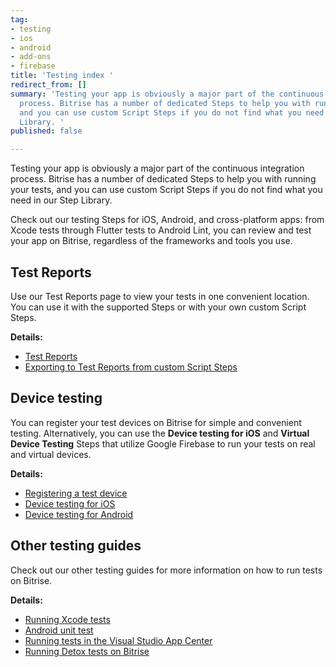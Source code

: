 ```yaml
---
tag:
- testing
- ios
- android
- add-ons
- firebase
title: 'Testing index '
redirect_from: []
summary: 'Testing your app is obviously a major part of the continuous integration
  process. Bitrise has a number of dedicated Steps to help you with running your tests,
  and you can use custom Script Steps if you do not find what you need in our Step
  Library. '
published: false

---
```

Testing your app is obviously a major part of the continuous integration process. Bitrise has a number of dedicated Steps to help you with running your tests, and you can use custom Script Steps if you do not find what you need in our Step Library. 

Check out our testing Steps for iOS, Android, and cross-platform apps: from Xcode tests through Flutter tests to Android Lint, you can review and test your app on Bitrise, regardless of the frameworks and tools you use.

## Test Reports

Use our Test Reports page to view your tests in one convenient location. You can use it with the supported Steps or with your own custom Script Steps. 

**Details:**

* [Test Reports](/testing/test-reports/)
* [Exporting to Test Reports from custom Script Steps](/testing/exporting-to-test-reports-from-custom-script-steps/)

## Device testing 

You can register your test devices on Bitrise for simple and convenient testing. Alternatively, you can use the **Device testing for iOS** and **Virtual Device Testing** Steps that utilize Google Firebase to run your tests on real and virtual devices. 

**Details:**

* [Registering a test device](/testing/registering-a-test-device/)
* [Device testing for iOS](/testing/device-testing-for-ios/)
* [Device testing for Android](/testing/device-testing-for-android/)

## Other testing guides 

Check out our other testing guides for more information on how to run tests on Bitrise. 

**Details:**

* [Running Xcode tests](/testing/running-xcode-tests/)
* [Android unit test](/testing/android-run-a-unit-test/)
* [Running tests in the Visual Studio App Center](/testing/run-your-tests-in-the-app-center/)
* [Running Detox tests on Bitrise](/testing/running-detox-tests-on-bitrise/)